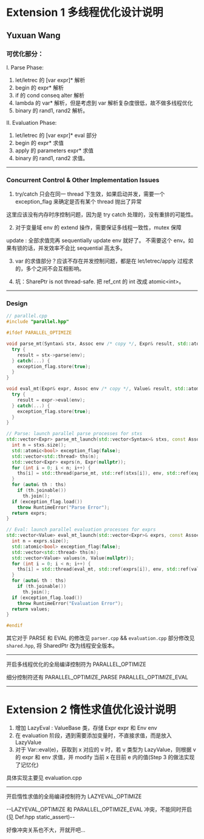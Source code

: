 # Extension 1 多线程优化设计说明

Yuxuan Wang
---

### 可优化部分：
I. Parse Phase:

  1. let/letrec 的 [var expr]* 解析
  2. begin 的 expr* 解析
  3. if 的 cond conseq alter 解析
  4. lambda 的 var* 解析，但是考虑到 var 解析复杂度很低，故不做多线程优化
  5. binary 的 rand1, rand2 解析。

II. Evaluation Phase:
  1. let/letrec 的 [var expr]* eval 部分
  2. begin 的 expr* 求值
  3. apply 的 parameters expr* 求值
  4. binary 的 rand1, rand2 求值。

---

### Concurrent Control & Other Implementation Issues


1. try/catch 只会在同一 thread 下生效，如果启动并发，需要一个 exception_flag 来确定是否有某个 thread 抛出了异常

这里应该没有内存时序控制问题，因为是 try catch 处理的，没有重排的可能性。

2. 对于变量域 env 的 extend 操作，需要保证多线程一致性，mutex 保障

update : 全部求值完再 sequentially update env 就好了。 不需要这个 env。如果有锁的话，并发效率不会比 sequential 高太多。

3. var 的求值部分？应该不存在并发控制问题，都是在 let/letrec/apply 过程求的，多个之间不会互相影响。

4. 坑：SharePtr is not thread-safe. 把 ref_cnt 的 int 改成 atomic\<int\>。

---

### Design

```cpp
// parallel.cpp
#include "parallel.hpp"

#ifdef PARALLEL_OPTIMIZE

void parse_mt(Syntax& stx, Assoc env /* copy */, Expr& result, std::atomic<bool>& exception_flag) {
  try {
    result = stx->parse(env);
  } catch(...) {
    exception_flag.store(true);
  }
}

void eval_mt(Expr& expr, Assoc env /* copy */, Value& result, std::atomic<bool>& exception_flag) {
  try {
    result = expr->eval(env);
  } catch(...) {
    exception_flag.store(true);
  }
}

// Parse: launch parallel parse processes for stxs
std::vector<Expr> parse_mt_launch(std::vector<Syntax>& stxs, const Assoc& env) {
  int n = stxs.size();
  std::atomic<bool> exception_flag(false);
  std::vector<std::thread> ths(n);
  std::vector<Expr> exprs(n, Expr(nullptr));
  for (int i = 0; i < n; i++) {
    ths[i] = std::thread(parse_mt, std::ref(stxs[i]), env, std::ref(exprs[i]), std::ref(exception_flag));
  }
  for (auto& th : ths) 
    if (th.joinable())
      th.join();
  if (exception_flag.load())
    throw RuntimeError("Parse Error");
  return exprs;
}

// Eval: launch parallel evaluation processes for exprs
std::vector<Value> eval_mt_launch(std::vector<Expr>& exprs, const Assoc& env) {
  int n = exprs.size();
  std::atomic<bool> exception_flag(false);
  std::vector<std::thread> ths(n);
  std::vector<Value> values(n, Value(nullptr));
  for (int i = 0; i < n; i++) {
    ths[i] = std::thread(eval_mt, std::ref(exprs[i]), env, std::ref(values[i]), std::ref(exception_flag));
  }
  for (auto& th : ths) 
    if (th.joinable())
      th.join();
  if (exception_flag.load())
    throw RuntimeError("Evaluation Error");
  return values;
}

#endif

```

其它对于 PARSE 和 EVAL 的修改见 `parser.cpp` && `evaluation.cpp`
部分修改见 `shared.hpp`, 将 SharedPtr 改为线程安全版本。

---

开启多线程优化的全局编译控制符为 PARALLEL_OPTIMIZE

细分控制符还有 
PARALLEL_OPTIMIZE_PARSE
PARALLEL_OPTIMIZE_EVAL

---
# Extension 2 惰性求值优化设计说明

1. 增加 LazyEval : ValueBase 类，存储 Expr expr 和 Env env
2. 在 evaluation 阶段，遇到需要添加变量时，不直接求值，而是放入 LazyValue
3. 对于 Var::eval(e)，获取到 x 对应的 v 时，若 v 类型为 LazyValue，则根据 v 的 expr 和 env 求值，并 modify 当前 x 在目前 e 内的值(Step 3 的做法实现了记忆化)

具体实现主要见 evaluation.cpp

---
开启惰性求值的全局编译控制符为 LAZYEVAL_OPTIMIZE

--LAZYEVAL_OPTIMIZE 和 PARALLEL_OPTIMIZE_EVAL 冲突，不能同时开启(见 Def.hpp static_assert)--

好像冲突关系也不大，开就开吧...


